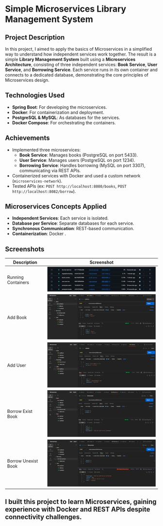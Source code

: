 #  Simple Microservices Library Management System 

## Project Description
In this project, I aimed to apply the basics of Microservices in a simplified way to understand how independent services work together. The result is a simple **Library Management System** built using a **Microservices Architecture**, consisting of three independent services: **Book Service**, **User Service**, and **Borrowing Service**. Each service runs in its own container and connects to a dedicated database, demonstrating the core principles of Microservices design.

## Technologies Used
- **Spring Boot**: For developing the microservices.
- **Docker**: For containerization and deployment.
- **PostgreSQL & MySQL**: As databases for the services.
- **Docker Compose**: For orchestrating the containers.

## Achievements
- Implemented three microservices:
  - **Book Service**: Manages books (PostgreSQL on port 5433).
  - **User Service**: Manages users (PostgreSQL on port 1234).
  - **Borrowing Service**: Handles borrowing (MySQL on port 3307), communicating via REST APIs.
- Containerized services with Docker and used a custom network (`microservices-network`).
- Tested APIs (ex: `POST http://localhost:8080/books`, `POST http://localhost:8082/borrow`).

## Microservices Concepts Applied
- **Independent Services**: Each service is isolated.
- **Database per Service**: Separate databases for each service.
- **Synchronous Communication**: REST-based communication.
- **Containerization**: Docker .


## Screenshots

| Description                  | Screenshot                                                                 |
|------------------------------|---------------------------------------------------------------------------|
| Running Containers           | <img src="Attachments/services&database-containers.png" width="500"/>     |
| Add Book                     | <img src="Attachments/add-book.png" width="500"/>                         |
| Add User                     | <img src="Attachments/add-user.png" width="500"/>                         |
| Borrow Exist Book            | <img src="Attachments/borrow-exist-book.png" width="500"/>                |
| Borrow Unexist Book          | <img src="Attachments/borrow-unexist-book.png" width="500"/>              |


##  I built this project to learn Microservices, gaining experience with Docker and REST APIs despite connectivity challenges.
